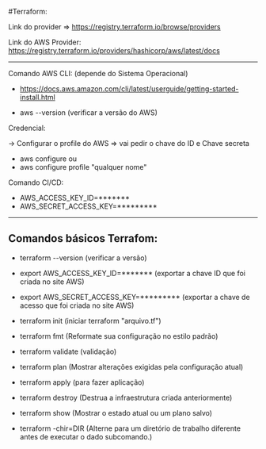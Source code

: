 #Terraform:


Link do provider => https://registry.terraform.io/browse/providers

Link do AWS Provider: https://registry.terraform.io/providers/hashicorp/aws/latest/docs

------------------------------------------------------------
Comando AWS CLI: (depende do Sistema Operacional)

 - https://docs.aws.amazon.com/cli/latest/userguide/getting-started-install.html

 - aws --version  (verificar a versão do AWS)


Credencial:

-> Configurar o profile do AWS => vai pedir o chave do ID e Chave secreta

 - aws configure ou
 - aws configure profile "qualquer nome"  

Comando CI/CD:

 - AWS_ACCESS_KEY_ID=*******
 - AWS_SECRET_ACCESS_KEY=********* 	

------------------------------------------------------------

## Comandos básicos Terrafom:

- terraform --version  (verificar a versão)

- export AWS_ACCESS_KEY_ID=*******   (exportar a chave ID que foi criada no site AWS)
- export AWS_SECRET_ACCESS_KEY=*********  (exportar a chave de acesso que foi criada no site AWS)

- terraform init  (iniciar terraform "arquivo.tf")

- terraform fmt (Reformate sua configuração no estilo padrão)

- terraform validate (validação)

- terraform plan  (Mostrar alterações exigidas pela configuração atual)

- terraform apply (para fazer aplicação)

- terraform destroy  (Destrua a infraestrutura criada anteriormente)

- terraform show (Mostrar o estado atual ou um plano salvo)

- terraform -chir=DIR  (Alterne para um diretório de trabalho diferente antes de executar o dado subcomando.)
